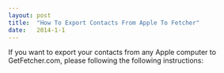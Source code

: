 ```yaml
---
layout: post
title:  "How To Export Contacts From Apple To Fetcher"
date:   2014-1-1
---
```


If you want to export your contacts from any Apple computer to GetFetcher.com, please following the following instructions:
